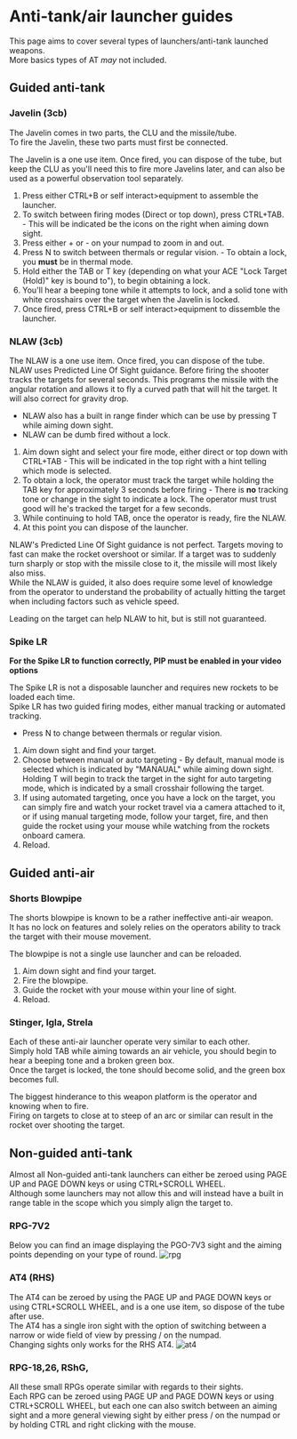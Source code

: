 # Anti-tank/air launcher guides

This page aims to cover several types of launchers/anti-tank launched weapons.<br/>
More basics types of AT *may* not included. 

## Guided anti-tank
### Javelin (3cb)
The Javelin comes in two parts, the CLU and the missile/tube.<br/>
To fire the Javelin, these two parts must first be connected.

The Javelin is a one use item. Once fired, you can dispose of the tube, but keep the CLU as you'll need this to fire more Javelins later, and can also be used as a powerful observation tool separately.

 1. Press either CTRL+B or self interact>equipment to assemble the launcher.
 2. To switch between firing modes (Direct or top down), press CTRL+TAB. - This will be indicated be the icons on the right when aiming down sight.
 3. Press either + or - on your numpad to zoom in and out.
 4. Press N to switch between thermals or regular vision. - To obtain a lock, you **must** be in thermal mode.
 5. Hold either the TAB or T key (depending on what your ACE "Lock Target (Hold)" key is bound to"), to begin obtaining a lock.
 6. You'll hear a beeping tone while it attempts to lock, and a solid tone with white crosshairs over the target when the Javelin is locked.
 7. Once fired, press CTRL+B or self interact>equipment to dissemble the launcher.

### NLAW (3cb)
The NLAW is a one use item. Once fired, you can dispose of the tube.<br/>
NLAW uses Predicted Line Of Sight guidance. Before firing the shooter tracks the targets for several seconds. This programs the missile with the angular rotation and allows it to fly a curved path that will hit the target. It will also correct for gravity drop.

- NLAW also has a built in range finder which can be use by pressing T while aiming down sight.
- NLAW can be dumb fired without a lock.

 1. Aim down sight and select your fire mode, either direct or top down with CTRL+TAB - This will be indicated in the top right with a hint telling which mode is selected.
 2. To obtain a lock, the operator must track the target while holding the TAB key for approximately 3 seconds before firing - There is **no** tracking tone or change in the sight to indicate a lock. The operator must trust good will he's tracked the target for a few seconds.
 3. While continuing to hold TAB, once the operator is ready, fire the NLAW.
 4. At this point you can dispose of the launcher.

NLAW's Predicted Line Of Sight guidance is not perfect. Targets moving to fast can make the rocket overshoot or similar. If a target was to suddenly turn sharply or stop with the missile close to it, the missile will most likely also miss.<br/>
While the NLAW is guided, it also does require some level of knowledge from the operator to understand the probability of actually hitting the target when including factors such as vehicle speed.<br/>

Leading on the target can help NLAW to hit, but is still not guaranteed.

### Spike LR
**For the Spike LR to function correctly, PIP must be enabled in your video options**

The Spike LR is not a disposable launcher and requires new rockets to be loaded each time.<br/>
Spike LR has two guided firing modes, either manual tracking or automated tracking.<br/>
- Press N to change between thermals or regular vision.

 1. Aim down sight and find your target.
 2. Choose between manual or auto targeting - By default, manual mode is selected which is indicated by "MANAUAL" while aiming down sight. Holding T will begin to track the target in the sight for auto targeting mode, which is indicated by a small crosshair following the target.
 3. If using automated targeting, once you have a lock on the target, you can simply fire and watch your rocket travel via a camera attached to it, or if using manual targeting mode, follow your target, fire, and then guide the rocket using your mouse while watching from the rockets onboard camera.
 4. Reload.

## Guided anti-air
### Shorts Blowpipe
The shorts blowpipe is known to be a rather ineffective anti-air weapon.<br/>
It has no lock on features and solely relies on the operators ability to track the target with their mouse movement.

The blowpipe is not a single use launcher and can be reloaded.

 1. Aim down sight and find your target.
 2. Fire the blowpipe.
 3. Guide the rocket with your mouse within your line of sight.
 4. Reload.
### Stinger, Igla, Strela
Each of these anti-air launcher operate very similar to each other.<br/>
Simply hold TAB while aiming towards an air vehicle, you should begin to hear a beeping tone and a broken green box.<br/>
Once the target is locked, the tone should become solid, and the green box becomes full.

The biggest hinderance to this weapon platform is the operator and knowing when to fire.<br/>
Firing on targets to close at to steep of an arc or similar can result in the rocket over shooting the target.

## Non-guided anti-tank
Almost all Non-guided anti-tank launchers can either be zeroed using PAGE UP and PAGE DOWN keys or using CTRL+SCROLL WHEEL.<br/>
Although some launchers may not allow this and will instead have a built in range table in the scope which you simply align the target to.

### RPG-7V2
Below you can find an image displaying the PGO-7V3 sight and the aiming points depending on your type of round.
![rpg](https://github.com/TheLocalPub/global-conflicts-website/assets/4511118/5e665de4-736f-41b4-850d-ac5d0e532764)


### AT4 (RHS)
The AT4 can be zeroed by using the PAGE UP and PAGE DOWN keys or using CTRL+SCROLL WHEEL, and is a one use item, so dispose of the tube after use.<br/>
The AT4 has a single iron sight with the option of switching between a narrow or wide field of view by pressing / on the numpad.<br/>
Changing sights only works for the RHS AT4.
![at4](https://github.com/TheLocalPub/global-conflicts-website/assets/4511118/a8dc1e9d-218d-495b-af30-b8a78bddebf0)


### RPG-18,26, RShG, 
All these small RPGs operate similar with regards to their sights.<br/>
Each RPG can be zeroed using PAGE UP and PAGE DOWN keys or using CTRL+SCROLL WHEEL, but each one can also switch between an aiming sight and a more general viewing sight by either press / on the numpad or by holding CTRL and right clicking with the mouse.

